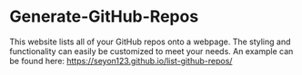 # Generate-GitHub-Repos
 This website lists all of your GitHub repos onto a webpage. The styling and functionality can easily be customized to meet your needs. An example can be found here: https://seyon123.github.io/list-github-repos/
